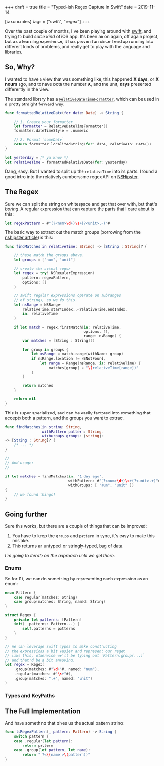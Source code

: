 +++
draft = true
title = "Typed-ish Regex Capture in Swift"
date = 2019-11-14

[taxonomies]
tags = ["swift", "regex"]
+++

Over the past couple of months, I've been playing around with [swift], and trying
to build _some kind_ of iOS app. It's been an on again, off again project, but as a
learning experience, it has proven fun since I end up running into different kinds
of problems, and really get to play with the language and libraries.

## So, Why?

I wanted to have a view that was something like, this happened **X days**, or
**X hours** ago, and to have both the number **X**, and the unit, **days** presented
differently in the view.

The standard library has a [`RelativeDateTimeFormatter`], which can be used in a
pretty straight forward way:

```swift
func formattedRelativeDate(for date: Date) -> String {

    // 1. Create your formatter
    let formatter = RelativeDateTimeFormatter()
    formatter.dateTimeStyle = .numeric

    // 2. Format `someDate`
    return formatter.localizedString(for: date, relativeTo: Date())
}

let yesterday = /* ya know */
let relativeTime = formattedRelativeDate(for: yesterday)
```

Dang, easy. But I wanted to split up the `relativeTime` into
its parts. I found a good intro into the relatively cumbersome regex
API on [NSHipster].

## The Regex

Sure we can split the string on whitespace and get that over with, but that's
_boring_. A regular expression that can capture the parts that I care about
is this:

```swift
let regexPattern = #"(?<num>\d+)\s+(?<unit>.+)"#
```

The basic way to extract out the match groups (borrowing from the
[nshipster article][nshipster]) is this:

```swift
func findMatches(in relativeTime: String) -> [String : String]? {

    // these match the groups above.
    let groups = ["num", "unit"]

    // create the actual regex
    let regex = try! NSRegularExpression(
        pattern: regexPattern,
        options: []
    )

    // swift regular expressions operate on subranges
    // of strings, so we do this.
    let nsRange = NSRange(
        relativeTime.startIndex..<relativeTime.endIndex,
        in: relativeTime
    )

    if let match = regex.firstMatch(in: relativeTime,
                                    options: [],
                                    range: nsRange) {
        var matches = [String : String]()

        for group in groups {
            let nsRange = match.range(withName: group)
            if nsRange.location != NSNotFound,
                let range = Range(nsRange, in: relativeTime) {
                    matches[group] = "\(relativeTime[range])"
            }
        }

        return matches
    }

    return nil
}
```

This is super specialized, and can be easily factored into something
that accepts both a pattern, and the groups you want to extract.

```swift
func findMatches(in string: String,
                 withPattern pattern: String,
                 withGroups groups: [String])
-> [String : String]? {
    /* ... */
}

//
// And usage:
//

if let matches = findMatches(in: "1 day ago",
                             withPattern: #"(?<num>\d+)\s+(?<unit>.+)"#,
                             withGroups: [ "num", "unit" ])
{
    // we found things!
}
```

## Going further

Sure this works, but there are a couple of things that can be improved:

1. You have to keep the `groups` and `pattern` in sync, it's easy to make this mistake.
2. This returns an untyped, or stringly-typed, bag of data.

_I'm going to iterate on the approach until we get there._

### Enums

So for (1), we can do something by representing each expression as an enum:

```swift
enum Pattern {
    case regular(matches: String)
    case group(matches: String, named: String)
}

struct Regex {
    private let patterns: [Pattern]
    init(_ patterns: Pattern...) {
        self.patterns = patterns
    }
}

// We can leverage swift types to make constructing
// the expressions a bit easier and represent our regex
// like this, otherwise we'll be typing out `Pattern.group(...)`
// and that'd be a bit annoying.
let regex = Regex(
    .group(matches: #"\d+"#, named: "num"),
    .regular(matches: #"\s+"#),
    .group(matches: ".+", named: "unit")
)
```

### Types and KeyPaths

## The Full Implementation

And have something that gives us the actual pattern string:

```swift
func toRegexPattern(_ pattern: Pattern) -> String {
    switch pattern {
    case .regular(let pattern):
        return pattern
    case .group(let pattern, let name):
        return "(?<\(name)>\(pattern))"
}
```







[swift]: https://swift.org
[nshipster]: https://nshipster.com/swift-regular-expressions/
[`RelativeDateTimeFormatter`]: https://developer.apple.com/documentation/foundation/relativedatetimeformatter
